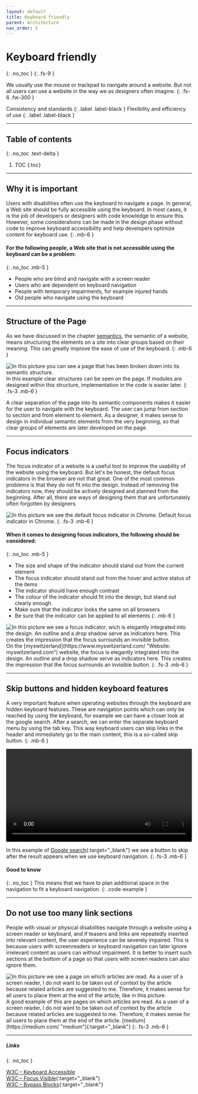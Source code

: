 ```yaml
---
layout: default
title: Keyboard friendly
parent: Architecture
nav_order: 5
---
```


# Keyboard friendly
{: .no_toc }
{: .fs-9 }

We usually use the mouse or trackpad to navigate around a website. But not all users can use a website in the way we as designers often imagine.
{: .fs-6 .fw-300 }

Consistency and standards
{: .label .label-black }
Flexibility and efficiency of use
{: .label .label-black }

---

## Table of contents
{: .no_toc .text-delta }

1. TOC
{:toc}

---

## Why it is important

Users with disabilities often use the keyboard to navigate a page. In general, a Web site should be fully accessible using the keyboard. In most cases, it is the job of developers or designers with code knowledge to ensure this. However, some considerations can be made in the design phase without code to improve keyboard accessibility and help developers optimize content for keyboard use.
{: .mb-6 }

#### For the following people, a Web site that is not accessible using the keyboard can be a problem:
{: .no_toc .mb-5 }

- People who are blind and navigate with a screen reader
- Users who are dependent on keyboard navigation
- People with temporary impairments, for example injured hands
- Old people who navigate using the keyboard

---

## Structure of the Page

As we have discussed in the chapter <a href="/Accessibility-Designer-Guide/docs/Architecture/semantics/">semantics</a>, the semantic of a website, means structuring the elements on a site into clear groups based on their meaning. This can greatly improve the ease of use of the keyboard.
{: .mb-6 }

<img src="{{ '/assets/images/semantics/semantic_structure.png' | prepend: site.baseurl }}" alt="In this picture you can see a page that has been broken down into its semantic structure."/>
In this example clear structures can be seen on the page. If modules are designed within this structure, implementation in the code is easier later.
{: .fs-3 .mb-6 }

A clear separation of the page into its semantic components makes it easier for the user to navigate with the keyboard. The user can jump from section to section and from element to element. As a designer, it makes sense to design in individual semantic elements from the very beginning, so that clear groups of elements are later developed on the page.

---

## Focus indicators

The focus indicator of a website is a useful tool to improve the usability of the website using the keyboard. But let's be honest, the default focus indicators in the browser are not that great. One of the most common problems is that they do not fit into the design. Instead of removing the indicators now, they should be actively designed and planned from the beginning. After all, there are ways of designing them that are unfortunately often forgotten by designers.

<img src="{{ '/assets/images/keyboard/focus_default.png' | prepend: site.baseurl }}" alt="In this picture we see the default focus indicator in Chrome."/>
Default focus indicator in Chrome.
{: .fs-3 .mb-6 }

#### When it comes to designing focus indicators, the following should be considered:
{: .no_toc .mb-5 }

- The size and shape of the indicator should stand out from the current element
- The focus indicator should stand out from the hover and active status of the items
- The indicator should have enough contrast
- The colour of the indicator should fit into the design, but stand out clearly enough.
- Make sure that the indicator looks the same on all browsers
- Be sure that the indicator can be applied to all elements
{: .mb-6 }


<img src="{{ '/assets/images/keyboard/focus_my_switzerland.png' | prepend: site.baseurl }}" alt="In this picture we see a focus indicator, wich is elegantly integrated into the design. An outline and a drop shadow serve as indicators here. This creates the impression that the focus surrounds an invisible button."/>
On the [myswitzerland](https://www.myswitzerland.com/ "Website: myswitzerland.com") website, the focus is elegantly integrated into the design. An outline and a drop shadow serve as indicators here. This creates the impression that the focus surrounds an invisible button.
{: .fs-3 .mb-6 }

---

## Skip buttons and hidden keyboard features
A very important feature when operating websites through the keyboard are hidden keyboard features. These are navigation points which can only be reached by using the keyboard, for example we can have a closer look at the google search. After a search, we can enter the separate keyboard menu by using the tab key. This way keyboard users can skip links in the header and immediately go to the main content, this is a so-called skip button.
{: .mb-6 }

<video width="100%" height="auto" controls>
    <source src="{{ '/assets/videos/skip.mp4' | prepend: site.baseurl }}">
</video>

In this example of [Google search](https://google.com/ "Google search"){:target="_blank"} we see a button to skip after the result appears when we use keyboard navigation.
{: .fs-3 .mb-6 }


#### Good to know
{: .no_toc }
This means that we have to plan additional space in the navigation to fit a keyboard navigation.
{: .code-example }

---

## Do not use too many link sections

People with visual or physical disabilities navigate through a website using a screen reader or keyboard, and if teasers and links are repeatedly inserted into relevant content, the user experience can be severely impaired. This is because users with screenreaders or keyboard navigation can later ignore irrelevant content as users can without impairment. It is better to insert such sections at the bottom of a page so that users with screen readers can also ignore them.

<img src="{{ '/assets/images/architecture/medium_architecture.png' | prepend: site.baseurl }}" alt="In this picture we see a  page on which articles are read. As a user of a screen reader, I do not want to be taken out of context by the article because related articles are suggested to me. Therefore, it makes sense for all users to place them at the end of the article, like in this picture."/>
A good example of this are pages on which articles are read. As a user of a screen reader, I do not want to be taken out of context by the article because related articles are suggested to me. Therefore, it makes sense for all users to place them at the end of the article. [medium](https://medium.com/ "medium"){:target="_blank"}
{: .fs-3 .mb-6 }

---

##### Links
{: .no_toc }

[W3C – Keyboard Accessible](https://www.w3.org/WAI/WCAG21/quickref/?versions=2.0#keyboard-accessible "W3C – Keyboard Accessible") <br>
[W3C – Focus Visible](https://www.w3.org/WAI/WCAG21/Understanding/focus-visible "W3C – Focus Visible"){:target="_blank"} <br>
[W3C – Bypass Blocks](https://www.w3.org/WAI/WCAG21/Understanding/bypass-blocks "W3C – Bypass Blocks"){:target="_blank"} <br>
